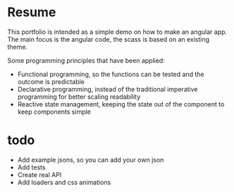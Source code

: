 # Resume

This portfolio is intended as a simple demo on how to make an angular app. The main focus is the angular code, the scass is based on an existing theme. 

Some programming principles that have been applied:
- Functional programming, so the functions can be tested and the outcome is predictable
- Declarative programming, instead of the traditional imperative programming for better scaling readability
- Reactive state management, keeping the state out of the component to keep components simple

# todo

- Add example jsons, so you can add your own json
- Add tests
- Create real API
- Add loaders and css animations
